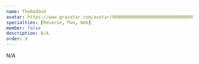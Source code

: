 ```yaml
---
name: TheBadGod
avatar: https://www.gravatar.com/avatar/00000000000000000000000000000002?d=identicon&s=256
specialties: [Reverse, Pwn, Web]
member: false
description: N/A
order: 9
---
```


N/A
